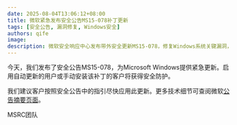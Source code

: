 ```yaml
---
date: 2025-08-04T13:06:12+08:00
title: 微软紧急发布安全公告MS15-078补丁更新
tags: [安全公告, 漏洞修复, Windows安全]
authors: qife
image: 
description: 微软安全响应中心发布带外安全更新MS15-078，修复Windows系统关键漏洞，建议用户立即安装以获取保护。该补丁通过自动更新推送，技术细节详见微软公告摘要页。
---
```


今天，我们发布了安全公告MS15-078，为Microsoft Windows提供紧急更新。启用自动更新的用户或手动安装该补丁的客户将获得安全防护。

我们建议客户按照安全公告中的指引尽快应用此更新。更多技术细节可查阅微软[公告摘要页面](https://www.microsoft.com/security)。

MSRC团队  

